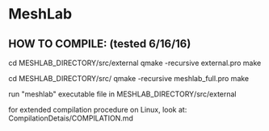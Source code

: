 MeshLab
=======

HOW TO COMPILE: (tested 6/16/16)
---------------------------------

cd MESHLAB_DIRECTORY/src/external
qmake -recursive external.pro
make

cd MESHLAB_DIRECTORY/src/
qmake -recursive meshlab_full.pro
make

run "meshlab" executable file in MESHLAB_DIRECTORY/src/external

for extended compilation procedure on Linux, look at: CompilationDetais/COMPILATION.md
